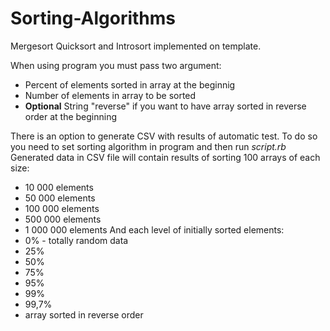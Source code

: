 # Sorting-Algorithms
Mergesort Quicksort and Introsort implemented on template.

When using program you must pass two argument:
  * Percent of elements sorted in array at the beginnig
  * Number of elements in array to be sorted
  * **Optional** String "reverse" if you want to have array sorted in reverse order at the beginning

There is an option to generate CSV with results of automatic test.
To do so you need to set sorting algorithm in program and then run *script.rb*
Generated data in CSV file will contain results of sorting 100 arrays of each size:
  * 10 000 elements
  * 50 000 elements
  * 100 000 elements
  * 500 000 elements
  * 1 000 000 elements
And each level of initially sorted elements:
  * 0% - totally random data
  * 25%
  * 50%
  * 75%
  * 95%
  * 99%
  * 99,7%
  * array sorted in reverse order

